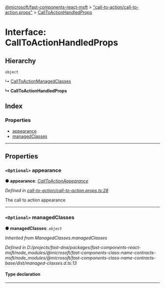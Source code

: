 [@microsoft/fast-components-react-msft](../README.md) > ["call-to-action/call-to-action.props"](../modules/_call_to_action_call_to_action_props_.md) > [CallToActionHandledProps](../interfaces/_call_to_action_call_to_action_props_.calltoactionhandledprops.md)

# Interface: CallToActionHandledProps

## Hierarchy

 `object`

↳  [CallToActionManagedClasses](_call_to_action_call_to_action_props_.calltoactionmanagedclasses.md)

**↳ CallToActionHandledProps**

## Index

### Properties

* [appearance](_call_to_action_call_to_action_props_.calltoactionhandledprops.md#appearance)
* [managedClasses](_call_to_action_call_to_action_props_.calltoactionhandledprops.md#managedclasses)

---

## Properties

<a id="appearance"></a>

### `<Optional>` appearance

**● appearance**: *[CallToActionAppearance](../enums/_call_to_action_call_to_action_props_.calltoactionappearance.md)*

*Defined in [call-to-action/call-to-action.props.ts:28](https://github.com/Microsoft/fast-dna/blob/164dd3ca/packages/fast-components-react-msft/src/call-to-action/call-to-action.props.ts#L28)*

The call to action appearance

___
<a id="managedclasses"></a>

### `<Optional>` managedClasses

**● managedClasses**: *`object`*

*Inherited from ManagedClasses.managedClasses*

*Defined in D:/projects/fast-dna/packages/fast-components-react-msft/node_modules/@microsoft/fast-components-class-name-contracts-msft/node_modules/@microsoft/fast-components-class-name-contracts-base/dist/managed-classes.d.ts:13*

#### Type declaration

___

